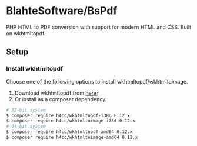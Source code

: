 # BlahteSoftware/BsPdf  
PHP HTML to PDF conversion with support for modern HTML and CSS. Built on wkhtmltopdf.  

## Setup  

### Install wkhtmltopdf  

Choose one of the following options to install wkhtmltopdf/wkhtmltoimage.

1. Download wkhtmltopdf from [here](http://wkhtmltopdf.org/downloads.html); 
2. Or install as a composer dependency.  
```sh  
# 32-bit system
$ composer require h4cc/wkhtmltopdf-i386 0.12.x  
$ composer require h4cc/wkhtmltoimage-i386 0.12.x  
# 64-bit system  
$ composer require h4cc/wkhtmltopdf-amd64 0.12.x  
$ composer require h4cc/wkhtmltoimage-amd64 0.12.x  
```
